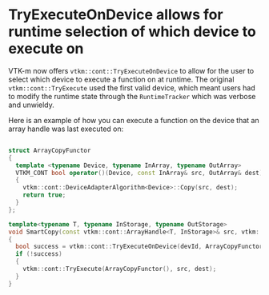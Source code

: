 # TryExecuteOnDevice allows for runtime selection of which device to execute on

VTK-m now offers `vtkm::cont::TryExecuteOnDevice` to allow for the user to select 
which device to execute a function on at runtime. The original `vtkm::cont::TryExecute`
used the first valid device, which meant users had to modify the runtime state
through the `RuntimeTracker` which was verbose and unwieldy. 

Here is an example of how you can execute a function on the device that an array handle was last executed
on:
```cpp

struct ArrayCopyFunctor
{
  template <typename Device, typename InArray, typename OutArray>
  VTKM_CONT bool operator()(Device, const InArray& src, OutArray& dest)
  {
    vtkm::cont::DeviceAdapterAlgorithm<Device>::Copy(src, dest);    
    return true;
  }
};

template<typename T, typename InStorage, typename OutStorage>
void SmartCopy(const vtkm::cont::ArrayHandle<T, InStorage>& src, vtkm::cont::ArrayHandle<T, OutStorage>& dest)
{
  bool success = vtkm::cont::TryExecuteOnDevice(devId, ArrayCopyFunctor(), src, dest);
  if (!success)
  {
    vtkm::cont::TryExecute(ArrayCopyFunctor(), src, dest);
  }
}
```
